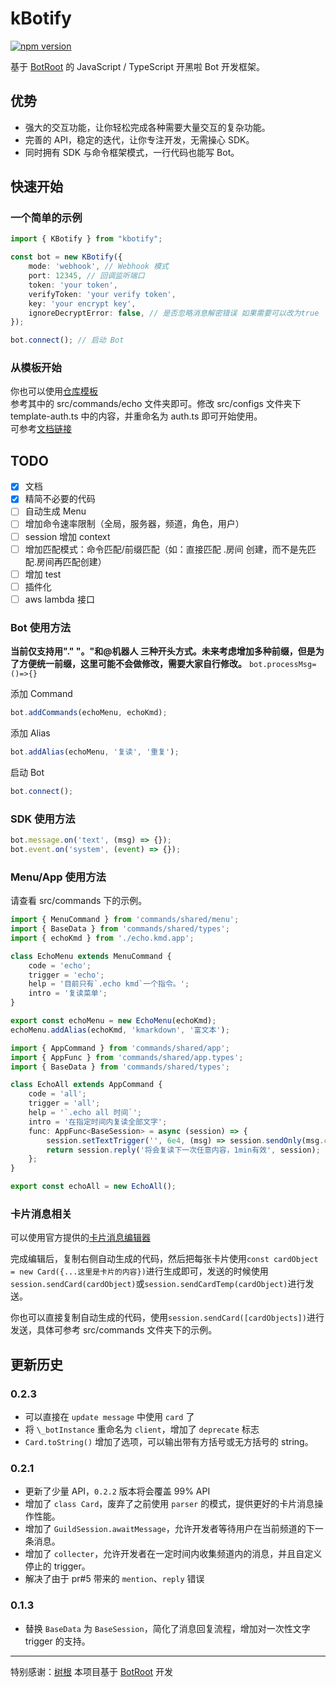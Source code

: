 # kBotify

[![npm version](https://badge.fury.io/js/kbotify.svg)](https://www.npmjs.com/package/kbotify)

基于 [BotRoot](https://github.com/shugen002/BotRoot) 的 JavaScript / TypeScript 开黑啦 Bot 开发框架。

## 优势

- 强大的交互功能，让你轻松完成各种需要大量交互的复杂功能。
- 完善的 API，稳定的迭代，让你专注开发，无需操心 SDK。
- 同时拥有 SDK 与命令框架模式，一行代码也能写 Bot。

## 快速开始

### 一个简单的示例

```ts
import { KBotify } from "kbotify";

const bot = new KBotify({
    mode: 'webhook', // Webhook 模式
    port: 12345, // 回调监听端口
    token: 'your token',
    verifyToken: 'your verify token',
    key: 'your encrypt key',
    ignoreDecryptError: false, // 是否忽略消息解密错误 如果需要可以改为true
});

bot.connect(); // 启动 Bot
```

### 从模板开始

你也可以使用[仓库模板](https://github.com/fi6/kBotify-template)  
参考其中的 src/commands/echo 文件夹即可。修改 src/configs 文件夹下 template-auth.ts 中的内容，并重命名为 auth.ts 即可开始使用。  
可参考[文档链接](https://fi6.github.io/kBotify/)

## TODO

-   [x] 文档
-   [x] 精简不必要的代码
-   [ ] 自动生成 Menu
-   [ ] 增加命令速率限制（全局，服务器，频道，角色，用户）
-   [ ] session 增加 context
-   [ ] 增加匹配模式：命令匹配/前缀匹配（如：直接匹配 .房间 创建，而不是先匹配.房间再匹配创建）
-   [ ] 增加 test
-   [ ] 插件化
-   [ ] aws lambda 接口

### Bot 使用方法

**当前仅支持用"." "。"和@机器人 三种开头方式。未来考虑增加多种前缀，但是为了方便统一前缀，这里可能不会做修改，需要大家自行修改。**
`bot.processMsg=()=>{}`

添加 Command

```ts
bot.addCommands(echoMenu, echoKmd);
```

添加 Alias

```ts
bot.addAlias(echoMenu, '复读', '重复');
```

启动 Bot

```ts
bot.connect();
```

### SDK 使用方法

```ts
bot.message.on('text', (msg) => {});
bot.event.on('system', (event) => {});
```

### Menu/App 使用方法

请查看 src/commands 下的示例。

```ts
import { MenuCommand } from 'commands/shared/menu';
import { BaseData } from 'commands/shared/types';
import { echoKmd } from './echo.kmd.app';

class EchoMenu extends MenuCommand {
    code = 'echo';
    trigger = 'echo';
    help = '目前只有`.echo kmd`一个指令。';
    intro = '复读菜单';
}

export const echoMenu = new EchoMenu(echoKmd);
echoMenu.addAlias(echoKmd, 'kmarkdown', '富文本');
```

```ts
import { AppCommand } from 'commands/shared/app';
import { AppFunc } from 'commands/shared/app.types';
import { BaseData } from 'commands/shared/types';

class EchoAll extends AppCommand {
    code = 'all';
    trigger = 'all';
    help = '`.echo all 时间`';
    intro = '在指定时间内复读全部文字';
    func: AppFunc<BaseSession> = async (session) => {
        session.setTextTrigger('', 6e4, (msg) => session.sendOnly(msg.content));
        return session.reply('将会复读下一次任意内容，1min有效', session);
    };
}

export const echoAll = new EchoAll();
```

### 卡片消息相关

可以使用官方提供的[卡片消息编辑器](https://www.kaiheila.cn/tools/message-builder.html#/card)

完成编辑后，复制右侧自动生成的代码，然后把每张卡片使用`const cardObject = new Card({...这里是卡片的内容})`进行生成即可，发送的时候使用`session.sendCard(cardObject)`或`session.sendCardTemp(cardObject)`进行发送。

你也可以直接复制自动生成的代码，使用`session.sendCard([cardObjects])`进行发送，具体可参考 src/commands 文件夹下的示例。

## 更新历史

### 0.2.3

-   可以直接在 `update message` 中使用 `card` 了
-   将 `\_botInstance` 重命名为 `client`，增加了 `deprecate` 标志
-   `Card.toString()` 增加了选项，可以输出带有方括号或无方括号的 string。

### 0.2.1

-   更新了少量 API，`0.2.2` 版本将会覆盖 99% API
-   增加了 `class Card`，废弃了之前使用 `parser` 的模式，提供更好的卡片消息操作性能。
-   增加了 `GuildSession.awaitMessage`，允许开发者等待用户在当前频道的下一条消息。
-   增加了 `collecter`，允许开发者在一定时间内收集频道内的消息，并且自定义停止的 trigger。
-   解决了由于 pr#5 带来的 `mention`、`reply` 错误

### 0.1.3

-   替换 `BaseData` 为 `BaseSession`，简化了消息回复流程，增加对一次性文字 trigger 的支持。

---

特别感谢：[树根](https://github.com/shugen002)
本项目基于 [BotRoot](https://github.com/shugen002/BotRoot) 开发